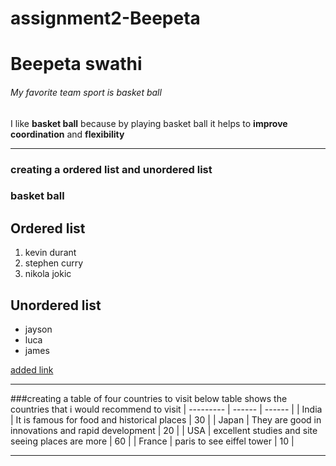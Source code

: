 # assignment2-Beepeta
# Beepeta swathi
###### My favorite team sport is basket ball
I like **basket ball** because by playing basket ball it helps to **improve** **coordination** and **flexibility**

---

### creating a ordered list and unordered list
### basket ball
## Ordered list
1. kevin durant
2. stephen curry
3. nikola jokic

## Unordered list
* jayson
* luca
* james

[added link](AboutMe.md)

---

###creating a table of four countries to visit
below table shows the countries that i would recommend to visit
| --------- | ------ | ------ |
| India | It is famous for food and historical places | 30 |
| Japan | They are good in innovations and rapid development | 20 |
| USA | excellent studies and site seeing places are more | 60 |
| France | paris to see eiffel tower | 10 |

---
